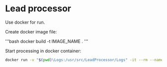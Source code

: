 # Lead processor

Use docker for run.

Create docker image file:

'''bash
docker build  -t IMAGE_NAME .
'''


Start processing in docker container:

```bash
docker run -v "$(pwd)\Logs:/usr/src/LeadProcessor/Logs" -it --rm --name running-lead-processor IMAGE_NAME
```
